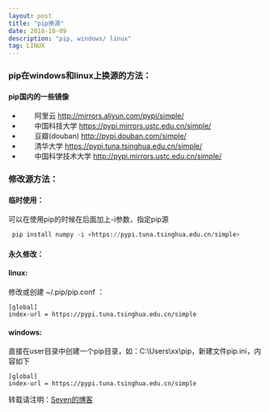 ```yaml
---
layout: post
title: "pip换源"
date: 2018-10-09
description: "pip, windows/ linux"
tag: LINUX
---
```


### pip在windows和linux上换源的方法：

#### **pip国内的一些镜像**

-   阿里云 <http://mirrors.aliyun.com/pypi/simple/> 
-    中国科技大学 <https://pypi.mirrors.ustc.edu.cn/simple/> 
-    豆瓣(douban) <http://pypi.douban.com/simple/> 
-    清华大学 <https://pypi.tuna.tsinghua.edu.cn/simple/> 
-    中国科学技术大学 <http://pypi.mirrors.ustc.edu.cn/simple/>

### **修改源方法：**

#### **临时使用：** 

 可以在使用pip的时候在后面加上-i参数，指定pip源 

```python
 pip install numpy -i <https://pypi.tuna.tsinghua.edu.cn/simple>
```



#### **永久修改：** 

####  **linux:** 

 修改或创建 ~/.pip/pip.conf  ：

```shell
[global]
index-url = https://pypi.tuna.tsinghua.edu.cn/simple
```

#### **windows:** 

 直接在user目录中创建一个pip目录，如：C:\Users\xx\pip，新建文件pip.ini，内容如下

```shell
[global]
index-url = https://pypi.tuna.tsinghua.edu.cn/simple
```

转载请注明：[Seven的博客](http://sevenold.github.io)